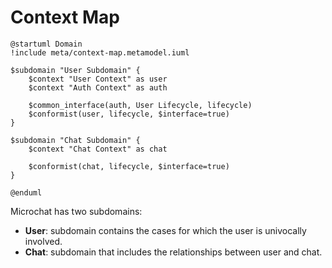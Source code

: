 # Context Map


```plantuml
@startuml Domain
!include meta/context-map.metamodel.iuml

$subdomain "User Subdomain" {
    $context "User Context" as user
    $context "Auth Context" as auth

    $common_interface(auth, User Lifecycle, lifecycle)
    $conformist(user, lifecycle, $interface=true)
}

$subdomain "Chat Subdomain" {
    $context "Chat Context" as chat

    $conformist(chat, lifecycle, $interface=true)
}

@enduml
```

Microchat has two subdomains:
* **User**: subdomain contains the cases for which the user is univocally involved.
* **Chat**: subdomain that includes the relationships between user and chat.
